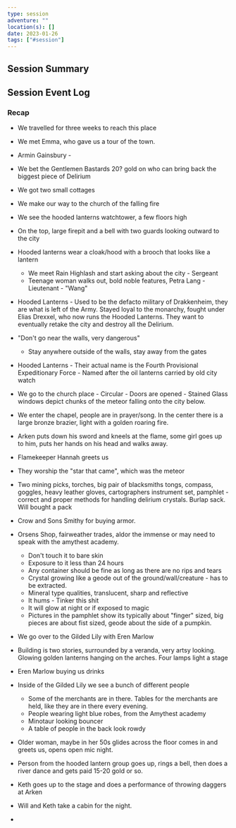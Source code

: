 ```yaml
---
type: session
adventure: ""
location(s): []
date: 2023-01-26
tags: ["#session"]
---
```


## Session Summary

## Session Event Log

### Recap 
- We travelled for three weeks to reach this place
- We met Emma, who gave us a tour of the town.

- Armin Gainsbury - 
- We bet the Gentlemen Bastards 20? gold on who can bring back the biggest piece of Delirium
- We got two small cottages
- We make our way to the church of the falling fire
- We see the hooded lanterns watchtower, a few floors high
- On the top, large firepit and a bell with two guards looking outward to the city
- Hooded lanterns wear a cloak/hood with a brooch that looks like a lantern
	- We meet Rain Highlash and start asking about the city - Sergeant
	- Teenage woman walks out, bold noble features, Petra Lang - Lieutenant - "Wang"
- Hooded Lanterns - Used to be the defacto military of Drakkenheim, they are what is left of the Army. Stayed loyal to the monarchy, fought under Elias Drexxel, who now runs the Hooded Lanterns. They want to eventually retake the city and destroy all the Delirium.
- "Don't go near the walls, very dangerous"
	- Stay anywhere outside of the walls, stay away from the gates
- Hooded Lanterns - Their actual name is the Fourth Provisional Expeditionary Force - Named after the oil lanterns carried by old city watch
- We go to the church place - Circular - Doors are opened - Stained Glass windows depict chunks of the meteor falling onto the city below.
- We enter the chapel, people are in prayer/song. In the center there is a large bronze brazier, light with a golden roaring fire.
- Arken puts down his sword and kneels at the flame, some girl goes up to him, puts her hands on his head and walks away.
- Flamekeeper Hannah greets us
- They worship the "star that came", which was the meteor
- Two mining picks, torches, big pair of blacksmiths tongs, compass, goggles, heavy leather gloves, cartographers instrument set, pamphlet - correct and proper methods for handling delirium crystals. Burlap sack. Will bought a pack
- Crow and Sons Smithy for buying armor.
- Orsens Shop, fairweather trades, aldor the immense or may need to speak with the amythest academy.
	- Don't touch it to bare skin
	- Exposure to it less than 24 hours
	- Any container should be fine as long as there are no rips and tears
	- Crystal growing like a geode out of the ground/wall/creature - has to be extracted.
	- Mineral type qualities, translucent, sharp and reflective
	- It hums - Tinker this shit
	- It will glow at night or if exposed to magic
	- Pictures in the pamphlet show its typically about "finger" sized, big pieces are about fist sized, geode about the side of a pumpkin.
- We go over to the Gilded Lily with Eren Marlow
- Building is two stories, surrounded by a veranda, very artsy looking. Glowing golden lanterns hanging on the arches. Four lamps light a stage
-  Eren Marlow buying us drinks
- Inside of the Gilded Lily we see a bunch of different people
	- Some of the merchants are in there. Tables for the merchants are held, like they are in there every evening.
	- People wearing light blue robes, from the Amythest academy
	- Minotaur looking bouncer
	- A table of people in the back look rowdy
- Older woman, maybe in her 50s glides across the floor comes in and greets us, opens open mic night.
- Person from the hooded lantern group goes up, rings a bell, then does a river dance and gets paid 15-20 gold or so.
- Keth goes up to the stage and does a performance of throwing daggers at Arken
- Will and Keth take a cabin for the night.
- 